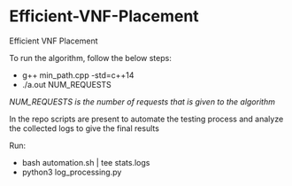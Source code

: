 # Efficient-VNF-Placement
Efficient VNF Placement


To run the algorithm, follow the below steps:

* g++ min_path.cpp -std=c++14
* ./a.out NUM_REQUESTS


*NUM_REQUESTS is the number of requests that is given to the algorithm*

In the repo scripts are present to automate the testing process and analyze the collected logs to give the final results

Run:

* bash automation.sh | tee stats.logs
* python3 log_processing.py

